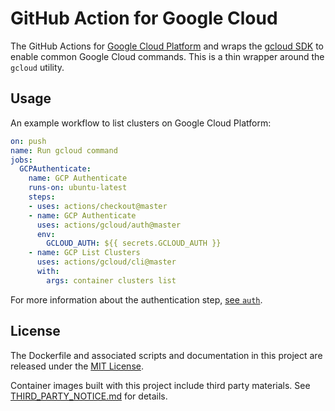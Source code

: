 # GitHub Action for Google Cloud

The GitHub Actions for [Google Cloud Platform](https://cloud.google.com/) and wraps the [gcloud SDK](https://cloud.google.com/sdk/) to enable common Google Cloud commands. This is a thin wrapper around the `gcloud` utility.

## Usage
An example workflow to list clusters on Google Cloud Platform:

```yml
on: push
name: Run gcloud command
jobs:
  GCPAuthenticate:
    name: GCP Authenticate
    runs-on: ubuntu-latest
    steps:
    - uses: actions/checkout@master
    - name: GCP Authenticate
      uses: actions/gcloud/auth@master
      env:
        GCLOUD_AUTH: ${{ secrets.GCLOUD_AUTH }}
    - name: GCP List Clusters
      uses: actions/gcloud/cli@master
      with:
        args: container clusters list
```

For more information about the authentication step, [see `auth`](/auth).

## License

The Dockerfile and associated scripts and documentation in this project are released under the [MIT License](LICENSE).

Container images built with this project include third party materials. See [THIRD_PARTY_NOTICE.md](THIRD_PARTY_NOTICE.md) for details.
